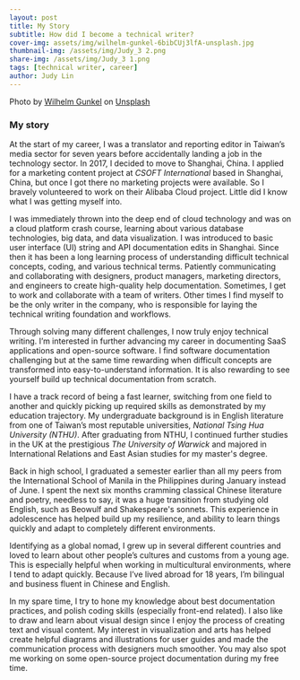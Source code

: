 ```yaml
---
layout: post
title: My Story
subtitle: How did I become a technical writer?
cover-img: assets/img/wilhelm-gunkel-6bibCUj3lfA-unsplash.jpg
thumbnail-img: /assets/img/Judy_3 2.png
share-img: /assets/img/Judy_3 1.png
tags: [technical writer, career]
author: Judy Lin
---
```

Photo by <a href="https://unsplash.com/@wilhelmgunkel?utm_content=creditCopyText&utm_medium=referral&utm_source=unsplash">Wilhelm Gunkel</a> on <a href="https://unsplash.com/photos/black-and-white-typewriter-on-white-table-6bibCUj3lfA?utm_content=creditCopyText&utm_medium=referral&utm_source=unsplash">Unsplash</a>

### My story

At the start of my career, I was a translator and reporting editor in Taiwan’s media sector for seven years before accidentally landing a job in the technology sector. In 2017, I decided to move to Shanghai, China. I  applied for a marketing content project at *CSOFT International* based in Shanghai, China, but once I got there no marketing projects were available. So I bravely volunteered to work on their Alibaba Cloud project. Little did I know what I was getting myself into.

I was immediately thrown into the deep end of cloud technology and was on a cloud platform crash course, learning about various database technologies, big data, and data visualization. I was introduced to basic user interface (UI) string and API documentation edits in Shanghai. Since then it has been a long learning process of understanding difficult technical concepts, coding, and various technical terms. Patiently communicating and collaborating with designers, product managers, marketing directors, and engineers to create high-quality help documentation. Sometimes, I get to work and collaborate with a team of writers. Other times I find myself to be the only writer in the company, who is responsible for laying the technical writing foundation and workflows.

Through solving many different challenges, I now truly enjoy technical writing. I’m interested in further advancing my career in documenting SaaS applications and open-source software. I find software documentation challenging but at the same time rewarding when difficult concepts are transformed into easy-to-understand information. It is also rewarding to see yourself build up technical documentation from scratch.

I have a track record of being a fast learner, switching from one field to another and quickly picking up required skills as demonstrated by my education trajectory. My undergraduate background is in English literature from one of Taiwan’s most reputable universities, *National Tsing Hua University (NTHU)*. After graduating from NTHU, I continued further studies in the UK at the prestigious *The University of Warwick* and majored in International Relations and East Asian studies for my master's degree.

Back in high school, I graduated a semester earlier than all my peers from the International School of Manila in the Philippines during January instead of June. I spent the next six months cramming classical Chinese literature and poetry, needless to say, it was a huge transition from studying old English, such as Beowulf and Shakespeare's sonnets. This experience in adolescence has helped build up my resilience, and ability to learn things quickly and adapt to completely different environments.

Identifying as a global nomad, I grew up in several different countries and loved to learn about other people’s cultures and customs from a young age. This is especially helpful when working in multicultural environments, where I tend to adapt quickly. Because I’ve lived abroad for 18 years, I’m bilingual and business fluent in Chinese and English.

In my spare time, I try to hone my knowledge about best documentation practices, and polish coding skills (especially front-end related). I also like to draw and learn about visual design since I enjoy the process of creating text and visual content. My interest in visualization and arts has helped create helpful diagrams and illustrations for user guides and made the communication process with designers much smoother. You may also spot me working on some open-source project documentation during my free time.
  
